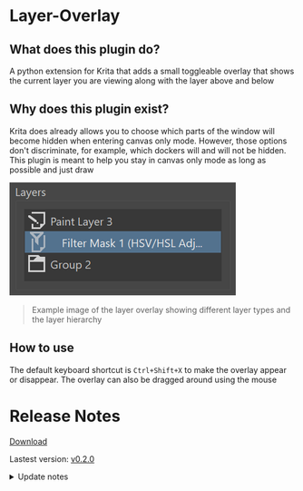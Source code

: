 # Layer-Overlay

## What does this plugin do?
A python extension for Krita that adds a small toggleable overlay that shows the current layer you are viewing along with the layer above and below

## Why does this plugin exist?
Krita does already allows you to choose which parts of the window will become hidden when entering canvas only mode. However, those options don't discriminate, for example, which dockers will and will not be hidden. This plugin is meant to help you stay in canvas only mode as long as possible and just draw

<picture><img alt="Picture of the layer overlay showing different layer types and the layer hierarchy" src="images/v0.1.png"></picture>

>Example image of the layer overlay showing different layer types and the layer hierarchy

## How to use
The default keyboard shortcut is `Ctrl+Shift+X` to make the overlay appear or disappear. The overlay can also be dragged around using the mouse

# Release Notes

[Download](Releases/LayerOverlayExtension%20v0.2.0.zip)

Lastest version: [v0.2.0](Releases/ReleaseNotes.md#v020)
<details><summary>Update notes</summary>

+ Fixed positioning bug when switching between canvas only mode and regular mode
+ Overlay is now draggable and can be moved around using the mouse
</details>